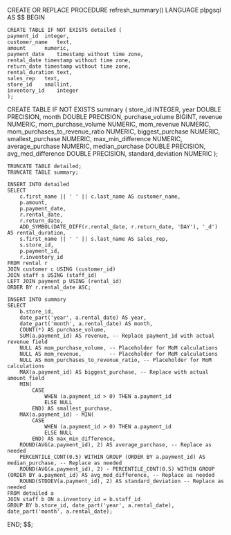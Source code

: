 CREATE OR REPLACE PROCEDURE refresh_summary()
LANGUAGE plpgsql
AS $$
BEGIN

    CREATE TABLE IF NOT EXISTS detailed (
	payment_id	integer,
	customer_name	text,
	amount		numeric,
	payment_date	timestamp without time zone,
	rental_date	timestamp without time zone,
	return_date	timestamp without time zone,
	rental_duration	text,
	sales_rep	text,
	store_id	smallint,
	inventory_id	integer
    );

   CREATE TABLE IF NOT EXISTS summary (
    store_id INTEGER, 
    year DOUBLE PRECISION, 
    month DOUBLE PRECISION, 
    purchase_volume BIGINT, 
    revenue NUMERIC, 
    mom_purchase_volume NUMERIC, 
    mom_revenue NUMERIC, 
    mom_purchases_to_revenue_ratio NUMERIC, 
    biggest_purchase NUMERIC, 
    smallest_purchase NUMERIC, 
    max_min_difference NUMERIC, 
    average_purchase NUMERIC, 
    median_purchase DOUBLE PRECISION, 
    avg_med_difference DOUBLE PRECISION, 
    standard_deviation NUMERIC 
); 

    TRUNCATE TABLE detailed;
    TRUNCATE TABLE summary;

    INSERT INTO detailed 
	SELECT 
        c.first_name || ' ' || c.last_name AS customer_name, 
		p.amount,
		p.payment_date,
        r.rental_date, 
        r.return_date, 
    	ADD_SYMBOL(DATE_DIFF(r.rental_date, r.return_date, 'DAY'), '_d')  AS rental_duration, 
    	s.first_name || ' ' || s.last_name AS sales_rep,
    	s.store_id,
		p.payment_id, 
		r.inventory_id
    FROM rental r 
    JOIN customer c USING (customer_id) 
    JOIN staff s USING (staff_id) 
    LEFT JOIN payment p USING (rental_id)  
    ORDER BY r.rental_date ASC;

    INSERT INTO summary
    SELECT 
        b.store_id,
        date_part('year', a.rental_date) AS year,
        date_part('month', a.rental_date) AS month,
        COUNT(*) AS purchase_volume,
        SUM(a.payment_id) AS revenue, -- Replace payment_id with actual revenue field
        NULL AS mom_purchase_volume, -- Placeholder for MoM calculations
        NULL AS mom_revenue,         -- Placeholder for MoM calculations
        NULL AS mom_purchases_to_revenue_ratio, -- Placeholder for MoM calculations
        MAX(a.payment_id) AS biggest_purchase, -- Replace with actual amount field
        MIN(
            CASE
                WHEN (a.payment_id > 0) THEN a.payment_id
                ELSE NULL
            END) AS smallest_purchase,
        MAX(a.payment_id) - MIN(
            CASE
                WHEN (a.payment_id > 0) THEN a.payment_id
                ELSE NULL
            END) AS max_min_difference,
        ROUND(AVG(a.payment_id), 2) AS average_purchase, -- Replace as needed
        PERCENTILE_CONT(0.5) WITHIN GROUP (ORDER BY a.payment_id) AS median_purchase, -- Replace as needed
        ROUND(AVG(a.payment_id), 2) - PERCENTILE_CONT(0.5) WITHIN GROUP (ORDER BY a.payment_id) AS avg_med_difference, -- Replace as needed
        ROUND(STDDEV(a.payment_id), 2) AS standard_deviation -- Replace as needed
    FROM detailed a
    JOIN staff b ON a.inventory_id = b.staff_id
    GROUP BY b.store_id, date_part('year', a.rental_date), date_part('month', a.rental_date);
END;
$$;
